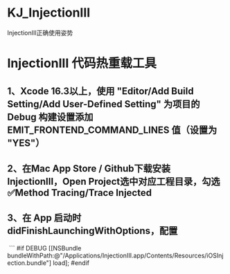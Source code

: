 # KJ_InjectionIII
InjectionIII正确使用姿势


# InjectionIII 代码热重载工具
## 1、Xcode 16.3以上，使用 "Editor/Add Build Setting/Add User-Defined Setting" 为项目的 Debug 构建设置添加 EMIT_FRONTEND_COMMAND_LINES 值（设置为 "YES"）
## 2、在Mac App Store / Github下载安装InjectionIII，Open Project选中对应工程目录，勾选✅Method Tracing/Trace Injected
## 3、在 App 启动时didFinishLaunchingWithOptions，配置
 ```
#if DEBUG
[[NSBundle bundleWithPath:@"/Applications/InjectionIII.app/Contents/Resources/iOSInjection.bundle"] load];
#endif
```
